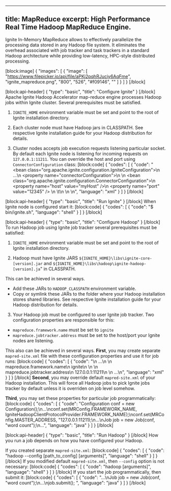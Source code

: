 --------------
title: MapReduce
excerpt: High Performance Real Time Hadoop MapReduce Engine.
--------------

Ignite In-Memory MapReduce allows to effectively parallelize the processing data stored in any Hadoop file system. It eliminates the overhead associated with job tracker and task trackers in a standard Hadoop architecture while providing low-latency, HPC-style distributed processing.

[block:image]
{
  "images": [
    {
      "image": [
        "https://www.filepicker.io/api/file/aPKj2pqhRJuciy6AqFme",
        "ignite_mapreduce.png",
        "800",
        "526",
        "#f09146",
        ""
      ]
    }
  ]
}
[/block]

[block:api-header]
{
  "type": "basic",
  "title": "Configure Ignite"
}
[/block]
Apache Ignite Hadoop Accelerator map-reduce engine processes Hadoop jobs within Ignite cluster. Several prerequisites must be satisfied.

1) `IGNITE_HOME` environment variable must be set and point to the root of Ignite installation directory.

2) Each cluster node must have Hadoop jars in CLASSPATH. 
See respective Ignite installation guide for your Hadoop distribution for details.

3) Cluster nodes accepts job execution requests listening particular socket. By default each Ignite node is listening for incoming requests on `127.0.0.1:11211`. You can override the host and port using `ConnectorConfiguration` class: 
[block:code]
{
  "codes": [
    {
      "code": "<bean class=\"org.apache.ignite.configuration.IgniteConfiguration\">\n  ...\n  <property name=\"connectorConfiguration\">\n    <list>\n      <bean class=\"org.apache.ignite.configuration.ConnectorConfiguration\">\n        <property name=\"host\" value=\"myHost\" />\n        <property name=\"port\" value=\"12345\" />        \n    \t</bean>\n    </list>    \n  </property>\n</bean>",
      "language": "xml"
    }
  ]
}
[/block]

[block:api-header]
{
  "type": "basic",
  "title": "Run Ignite"
}
[/block]
When Ignite node is configured start it:
[block:code]
{
  "codes": [
    {
      "code": "$ bin/ignite.sh",
      "language": "shell"
    }
  ]
}
[/block]

[block:api-header]
{
  "type": "basic",
  "title": "Configure Hadoop"
}
[/block]
To run Hadoop job using Ignite job tracker several prerequisites must be satisfied:

1) `IGNITE_HOME` environment variable must be set and point to the root of Ignite installation directory.

2) Hadoop must have Ignite JARS `${IGNITE_HOME}\libs\ignite-core-[version].jar` and `${IGNITE_HOME}\libs\hadoop\ignite-hadoop-[version].ja`" in CLASSPATH. 

This can be achieved in several ways.
  * Add these JARs to `HADOOP_CLASSPATH` environment variable.
  * Copy or symlink these JARs to the folder where your Hadoop installation stores shared libraries.
See respective Ignite installation guide for your Hadoop distribution for details.

3) Your Hadoop job must be configured to user Ignite job tracker. Two configuration properties are responsible for this:
  * `mapreduce.framework.name` must be set to `ignite`
  * `mapreduce.jobtracker.address` must be set to the host/port your Ignite nodes are listening.

This also can be achieved in several ways. **First**, you may create separate `mapred-site.xml` file with these configuration properties and use it for job runs:
[block:code]
{
  "codes": [
    {
      "code": "<configuration>\n  ...\n  <property>\n    <name>mapreduce.framework.name</name>\n    <value>ignite</value>\n  </property>\n  <property>\n    <name>mapreduce.jobtracker.address</name>\n    <value>127.0.0.1:11211</value>\n  </property>\n  ...\n</configuration>",
      "language": "xml"
    }
  ]
}
[/block]
**Second**, you may override default `mapred-site.xml` of your Hadoop installation. This will force all Hadoop jobs to pick Ignite jobs tracker by default unless it is overriden on job level somehow.

**Third**, you may set these properties for particular job programmatically:
[block:code]
{
  "codes": [
    {
      "code": "Configuration conf = new Configuration();\n...\nconf.set(MRConfig.FRAMEWORK_NAME,  IgniteHadoopClientProtocolProvider.FRAMEWORK_NAME);\nconf.set(MRConfig.MASTER_ADDRESS, \"127.0.0.1:11211);\n...\nJob job = new Job(conf, \"word count\");\n...",
      "language": "java"
    }
  ]
}
[/block]

[block:api-header]
{
  "type": "basic",
  "title": "Run Hadoop"
}
[/block]
How you run a job depends on how you have configured your Hadoop.

If you created separate `mapred-site.xml`:
[block:code]
{
  "codes": [
    {
      "code": "hadoop --config [path_to_config] [arguments]",
      "language": "shell"
    }
  ]
}
[/block]
If you modified default `mapred-site.xml`, then `--config` option is not necessary:
[block:code]
{
  "codes": [
    {
      "code": "hadoop [arguments]",
      "language": "shell"
    }
  ]
}
[/block]
If you start the job programmatically, then submit it:
[block:code]
{
  "codes": [
    {
      "code": "...\nJob job = new Job(conf, \"word count\");\n...\njob.submit();  ",
      "language": "java"
    }
  ]
}
[/block]